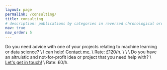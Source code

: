 ```yaml
---
layout: page
permalink: /consulting/
title: consulting
# description: publications by categories in reversed chronological order. generated by jekyll-scholar.
nav: true
nav_order: 5
---
```


Do you need advice with one of your projects relating to machine learning or data science? \\
I can help! [Contact me.](mailto:dennler@proton.me) \\
Rate: £120/h.
\\
\\
\\
Do you have an altruistic and not-for-profit idea or project that you need help with? \\
[Let's get in touch!](mailto:dennler@proton.me) \\
Rate: £0/h.

<!-- Do you have an altruistic and not-for-profit project that you need help with? \\ 
[Let's get in touch!](mailto:dennler@proton.me) \\
Base salary: £0/h. -->